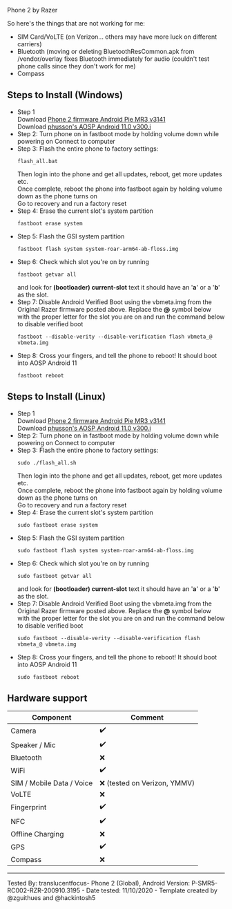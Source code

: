 Phone 2 by Razer

So here's the things that are not working for me:
* SIM Card/VoLTE (on Verizon... others may have more luck on different carriers)
* Bluetooth (moving or deleting BluetoothResCommon.apk from /vendor/overlay fixes Bluetooth immediately for audio (couldn't test phone calls since they don't work for me)
* Compass

## Steps to Install (Windows)

* Step 1\
    Download [Phone 2 firmware Android Pie MR3 v3141](https://s3.amazonaws.com/cheryl-factory-images/aura-p-release-3141-user-full.zip)\
    Download [phusson's AOSP Android 11.0 v300.i](https://github.com/phhusson/treble_experimentations/releases/download/v300.i/system-roar-arm64-ab-floss.img.xz)
* Step 2:
Turn phone on in fastboot mode by holding volume down while powering on
Connect to computer
* Step 3:
Flash the entire phone to factory settings:
    ```
    flash_all.bat
    ```
    Then login into the phone and get all updates, reboot, get more updates etc.\
    Once complete, reboot the phone into fastboot again by holding volume down as the phone turns on\
    Go to recovery and run a factory reset
* Step 4: Erase the current slot's system partition
    ```
    fastboot erase system
    ```
* Step 5: Flash the GSI system partition
    ```
    fastboot flash system system-roar-arm64-ab-floss.img
    ```
* Step 6: Check which slot you're on by running
    ```
    fastboot getvar all
    ```
    and look for **(bootloader) current-slot** text it should have an '**a**' or a '**b**' as the slot.
* Step 7: Disable Android Verified Boot using the vbmeta.img from the Original Razer firmware posted above.  Replace the **@** symbol below with the proper letter for the slot you are on and run the command below to disable verified boot
    ```
    fastboot --disable-verity --disable-verification flash vbmeta_@ vbmeta.img
    ```
* Step 8: Cross your fingers, and tell the phone to reboot! It should boot into AOSP Android 11
    ```
    fastboot reboot
    ```

## Steps to Install (Linux)

* Step 1\
    Download [Phone 2 firmware Android Pie MR3 v3141](https://s3.amazonaws.com/cheryl-factory-images/aura-p-release-3141-user-full.zip)\
    Download [phusson's AOSP Android 11.0 v300.i](https://github.com/phhusson/treble_experimentations/releases/download/v300.i/system-roar-arm64-ab-floss.img.xz)
* Step 2:
Turn phone on in fastboot mode by holding volume down while powering on
Connect to computer
* Step 3:
Flash the entire phone to factory settings:
    ```
    sudo ./flash_all.sh
    ```
    Then login into the phone and get all updates, reboot, get more updates etc.\
    Once complete, reboot the phone into fastboot again by holding volume down as the phone turns on\
    Go to recovery and run a factory reset
* Step 4: Erase the current slot's system partition
    ```
    sudo fastboot erase system
    ```
* Step 5: Flash the GSI system partition
    ```
    sudo fastboot flash system system-roar-arm64-ab-floss.img
    ```
* Step 6: Check which slot you're on by running
    ```
    sudo fastboot getvar all
    ```
    and look for **(bootloader) current-slot** text it should have an '**a**' or a '**b**' as the slot.
* Step 7: Disable Android Verified Boot using the vbmeta.img from the Original Razer firmware posted above.  Replace the **@** symbol below with the proper letter for the slot you are on and run the command below to disable verified boot
    ```
    sudo fastboot --disable-verity --disable-verification flash vbmeta_@ vbmeta.img
    ```
* Step 8: Cross your fingers, and tell the phone to reboot! It should boot into AOSP Android 11
    ```
    sudo fastboot reboot
    ```
## Hardware support

| Component                 |      Comment                                              |
|---------------------------|-----------------------------------------------------------|
| Camera                    | ✔️                                                     |
| Speaker / Mic             | ✔️                                                     |
| Bluetooth                 | ❌                                                     |
| WiFi                      | ✔️                                                      |
| SIM / Mobile Data / Voice | ❌ (tested on Verizon, YMMV)                             |
| VoLTE                     | ❌                                                     |
| Fingerprint               | ✔️                                                     |
| NFC                       | ✔️                                                     |
| Offline Charging          | ❌                                                     |
| GPS             | ✔️                                                     |
| Compass    |   ❌ 
---

Tested By: translucentfocus- Phone 2 (Global), Android Version: P-SMR5-RC002-RZR-200910.3195 - Date tested: 11/10/2020 - Template created by @zguithues and @hackintosh5